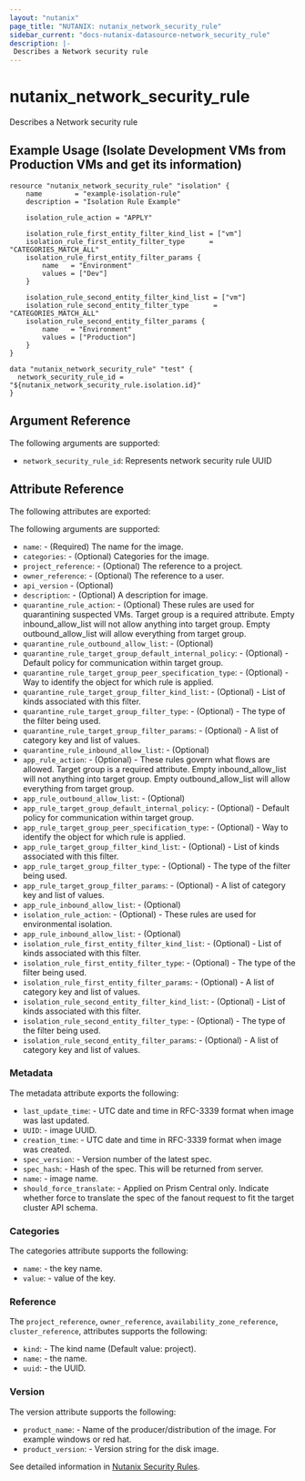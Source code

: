 ```yaml
---
layout: "nutanix"
page_title: "NUTANIX: nutanix_network_security_rule"
sidebar_current: "docs-nutanix-datasource-network_security_rule"
description: |-
 Describes a Network security rule
---
```


# nutanix_network_security_rule

Describes a Network security rule

## Example Usage (Isolate Development VMs from Production VMs and get its information)

```hcl
resource "nutanix_network_security_rule" "isolation" {
	name        = "example-isolation-rule"
	description = "Isolation Rule Example"
	
	isolation_rule_action = "APPLY"
	
	isolation_rule_first_entity_filter_kind_list = ["vm"]
	isolation_rule_first_entity_filter_type      = "CATEGORIES_MATCH_ALL"
	isolation_rule_first_entity_filter_params {
		name   = "Environment"
		values = ["Dev"]
	}
	
	isolation_rule_second_entity_filter_kind_list = ["vm"]
	isolation_rule_second_entity_filter_type      = "CATEGORIES_MATCH_ALL"
	isolation_rule_second_entity_filter_params {
		name   = "Environment"
		values = ["Production"]
	}
}

data "nutanix_network_security_rule" "test" {
  network_security_rule_id = "${nutanix_network_security_rule.isolation.id}"
}
```

## Argument Reference

The following arguments are supported:

* `network_security_rule_id`: Represents network security rule UUID

## Attribute Reference

The following attributes are exported:

The following arguments are supported:

* `name`: - (Required) The name for the image.
* `categories`: - (Optional) Categories for the image.
* `project_reference`: - (Optional) The reference to a project.
* `owner_reference`: - (Optional) The reference to a user.
* `api_version` - (Optional)
* `description`: - (Optional) A description for image.
* `quarantine_rule_action`: - (Optional) These rules are used for quarantining suspected VMs. Target group is a required attribute. Empty inbound_allow_list will not allow anything into target group. Empty outbound_allow_list will allow everything from target group.
* `quarantine_rule_outbound_allow_list`: - (Optional)
* `quarantine_rule_target_group_default_internal_policy`: - (Optional) - Default policy for communication within target group.
* `quarantine_rule_target_group_peer_specification_type`: - (Optional) - Way to identify the object for which rule is applied.
* `quarantine_rule_target_group_filter_kind_list`: - (Optional) - List of kinds associated with this filter.
* `quarantine_rule_target_group_filter_type`: - (Optional) - The type of the filter being used.
* `quarantine_rule_target_group_filter_params`: - (Optional) - A list of category key and list of values.
* `quarantine_rule_inbound_allow_list`: - (Optional)
* `app_rule_action`: - (Optional) - These rules govern what flows are allowed. Target group is a required attribute. Empty inbound_allow_list will not anything into target group. Empty outbound_allow_list will allow everything from target group.
* `app_rule_outbound_allow_list`: - (Optional)
* `app_rule_target_group_default_internal_policy`: - (Optional) - Default policy for communication within target group.
* `app_rule_target_group_peer_specification_type`: - (Optional) - Way to identify the object for which rule is applied.
* `app_rule_target_group_filter_kind_list`: - (Optional) - List of kinds associated with this filter.
* `app_rule_target_group_filter_type`: - (Optional) - The type of the filter being used.
* `app_rule_target_group_filter_params`: - (Optional) - A list of category key and list of values.
* `app_rule_inbound_allow_list`: - (Optional)
* `isolation_rule_action`: - (Optional) - These rules are used for environmental isolation.
* `app_rule_inbound_allow_list`: - (Optional)
* `isolation_rule_first_entity_filter_kind_list`: - (Optional) - List of kinds associated with this filter.
* `isolation_rule_first_entity_filter_type`: - (Optional) - The type of the filter being used.
* `isolation_rule_first_entity_filter_params`: - (Optional) - A list of category key and list of values.
* `isolation_rule_second_entity_filter_kind_list`: - (Optional) - List of kinds associated with this filter.
* `isolation_rule_second_entity_filter_type`: - (Optional) - The type of the filter being used.
* `isolation_rule_second_entity_filter_params`: - (Optional) - A list of category key and list of values.

### Metadata

The metadata attribute exports the following:

* `last_update_time`: - UTC date and time in RFC-3339 format when image was last updated.
* `UUID`: - image UUID.
* `creation_time`: - UTC date and time in RFC-3339 format when image was created.
* `spec_version`: - Version number of the latest spec.
* `spec_hash`: - Hash of the spec. This will be returned from server.
* `name`: - image name.
* `should_force_translate`: - Applied on Prism Central only. Indicate whether force to translate the spec of the fanout request to fit the target cluster API schema.

### Categories

The categories attribute supports the following:

* `name`: - the key name.
* `value`: - value of the key.

### Reference

The `project_reference`, `owner_reference`, `availability_zone_reference`, `cluster_reference`, attributes supports the following:

* `kind`: - The kind name (Default value: project).
* `name`: - the name.
* `uuid`: - the UUID.

### Version

The version attribute supports the following:

* `product_name`: - Name of the producer/distribution of the image. For example windows or red hat.
* `product_version`: - Version string for the disk image.

See detailed information in [Nutanix Security Rules](https://www.nutanix.dev/reference/prism_central/v3/api/network-security-rules/getnetworksecurityrulesuuid).
